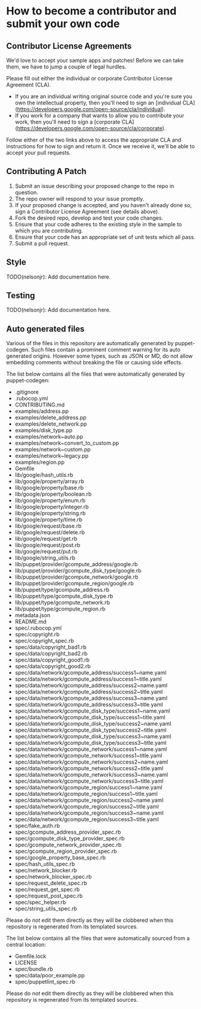 # How to become a contributor and submit your own code

## Contributor License Agreements

We'd love to accept your sample apps and patches! Before we can take them, we
have to jump a couple of legal hurdles.

Please fill out either the individual or corporate Contributor License
Agreement (CLA).

  * If you are an individual writing original source code and you're sure you
    own the intellectual property, then you'll need to sign an [individual CLA]
    (https://developers.google.com/open-source/cla/individual).
  * If you work for a company that wants to allow you to contribute your work,
    then you'll need to sign a [corporate CLA]
    (https://developers.google.com/open-source/cla/corporate).

Follow either of the two links above to access the appropriate CLA and
instructions for how to sign and return it. Once we receive it, we'll
be able to accept your pull requests.

## Contributing A Patch

1. Submit an issue describing your proposed change to the repo in question.
1. The repo owner will respond to your issue promptly.
1. If your proposed change is accepted, and you haven't already done so, sign a
   Contributor License Agreement (see details above).
1. Fork the desired repo, develop and test your code changes.
1. Ensure that your code adheres to the existing style in the sample to which
   you are contributing.
1. Ensure that your code has an appropriate set of unit tests which all pass.
1. Submit a pull request.

## Style

TODO(nelsonjr): Add documentation here.

## Testing

TODO(nelsonjr): Add documentation here.

## Auto generated files

Various of the files in this repository are automatically generated by
puppet-codegen. Such files contain a prominent comment warning for its
auto generated origins. However some types, such as JSON or MD, do not allow
embedding comments without breaking the file or causing side effects.

The list below contains all the files that were automatically generated by
puppet-codegen:

  * .gitignore
  * .rubocop.yml
  * CONTRIBUTING.md
  * examples/address.pp
  * examples/delete_address.pp
  * examples/delete_network.pp
  * examples/disk_type.pp
  * examples/network~auto.pp
  * examples/network~convert_to_custom.pp
  * examples/network~custom.pp
  * examples/network~legacy.pp
  * examples/region.pp
  * Gemfile
  * lib/google/hash_utils.rb
  * lib/google/property/array.rb
  * lib/google/property/base.rb
  * lib/google/property/boolean.rb
  * lib/google/property/enum.rb
  * lib/google/property/integer.rb
  * lib/google/property/string.rb
  * lib/google/property/time.rb
  * lib/google/request/base.rb
  * lib/google/request/delete.rb
  * lib/google/request/get.rb
  * lib/google/request/post.rb
  * lib/google/request/put.rb
  * lib/google/string_utils.rb
  * lib/puppet/provider/gcompute_address/google.rb
  * lib/puppet/provider/gcompute_disk_type/google.rb
  * lib/puppet/provider/gcompute_network/google.rb
  * lib/puppet/provider/gcompute_region/google.rb
  * lib/puppet/type/gcompute_address.rb
  * lib/puppet/type/gcompute_disk_type.rb
  * lib/puppet/type/gcompute_network.rb
  * lib/puppet/type/gcompute_region.rb
  * metadata.json
  * README.md
  * spec/.rubocop.yml
  * spec/copyright.rb
  * spec/copyright_spec.rb
  * spec/data/copyright_bad1.rb
  * spec/data/copyright_bad2.rb
  * spec/data/copyright_good1.rb
  * spec/data/copyright_good2.rb
  * spec/data/network/gcompute_address/success1~name.yaml
  * spec/data/network/gcompute_address/success1~title.yaml
  * spec/data/network/gcompute_address/success2~name.yaml
  * spec/data/network/gcompute_address/success2~title.yaml
  * spec/data/network/gcompute_address/success3~name.yaml
  * spec/data/network/gcompute_address/success3~title.yaml
  * spec/data/network/gcompute_disk_type/success1~name.yaml
  * spec/data/network/gcompute_disk_type/success1~title.yaml
  * spec/data/network/gcompute_disk_type/success2~name.yaml
  * spec/data/network/gcompute_disk_type/success2~title.yaml
  * spec/data/network/gcompute_disk_type/success3~name.yaml
  * spec/data/network/gcompute_disk_type/success3~title.yaml
  * spec/data/network/gcompute_network/success1~name.yaml
  * spec/data/network/gcompute_network/success1~title.yaml
  * spec/data/network/gcompute_network/success2~name.yaml
  * spec/data/network/gcompute_network/success2~title.yaml
  * spec/data/network/gcompute_network/success3~name.yaml
  * spec/data/network/gcompute_network/success3~title.yaml
  * spec/data/network/gcompute_region/success1~name.yaml
  * spec/data/network/gcompute_region/success1~title.yaml
  * spec/data/network/gcompute_region/success2~name.yaml
  * spec/data/network/gcompute_region/success2~title.yaml
  * spec/data/network/gcompute_region/success3~name.yaml
  * spec/data/network/gcompute_region/success3~title.yaml
  * spec/fake_auth.rb
  * spec/gcompute_address_provider_spec.rb
  * spec/gcompute_disk_type_provider_spec.rb
  * spec/gcompute_network_provider_spec.rb
  * spec/gcompute_region_provider_spec.rb
  * spec/google_property_base_spec.rb
  * spec/hash_utils_spec.rb
  * spec/network_blocker.rb
  * spec/network_blocker_spec.rb
  * spec/request_delete_spec.rb
  * spec/request_get_spec.rb
  * spec/request_post_spec.rb
  * spec/spec_helper.rb
  * spec/string_utils_spec.rb

Please do *not* edit them directly as they will be clobbered when
this repository is regenerated from its templated sources.

The list below contains all the files that were automatically sourced from a
central location:

  * Gemfile.lock
  * LICENSE
  * spec/bundle.rb
  * spec/data/poor_example.pp
  * spec/puppetlint_spec.rb

Please do *not* edit them directly as they will be clobbered when
this repository is regenerated from its templated sources.
